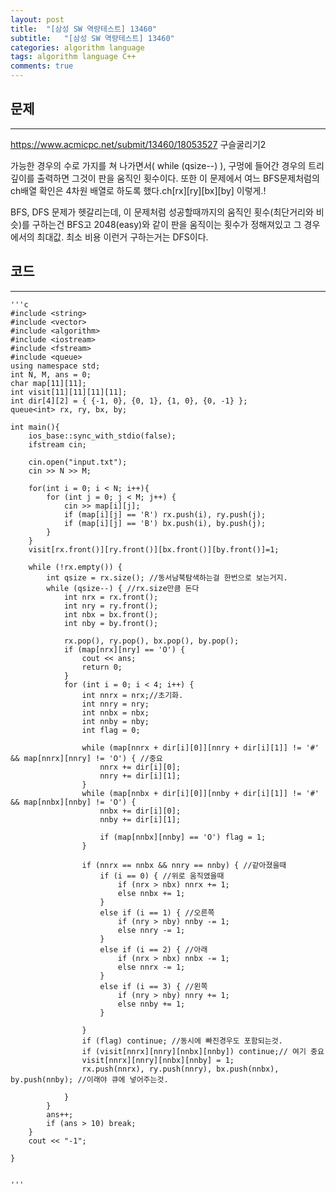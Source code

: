 ```yaml
---
layout: post
title:  "[삼성 SW 역량테스트] 13460"
subtitle:   "[삼성 SW 역량테스트] 13460"
categories: algorithm language 
tags: algorithm language C++
comments: true
---
```



## 문제 
---
<https://www.acmicpc.net/submit/13460/18053527>
구슬굴리기2 

가능한 경우의 수로 가지를 쳐 나가면서( while (qsize--) ), 구멍에 들어간 경우의 트리 깊이를 출력하면 그것이 판을 움직인 횟수이다.
또한 이 문제에서 여느 BFS문제처럼의 ch배열 확인은 4차원 배열로 하도록 했다.ch[rx][ry][bx][by] 이렇게.!

BFS, DFS 문제가 헷갈리는데, 이 문제처럼 성공할때까지의 움직인 횟수(최단거리와 비슷)를 구하는건 BFS고 2048(easy)와 같이 판을 움직이는 횟수가 정해져있고 그 경우에서의 최대값. 최소 비용 이런거 구하는거는 DFS이다.  

## 코드
---



    '''c
	#include <string>
	#include <vector>
	#include <algorithm>
	#include <iostream>
	#include <fstream>
	#include <queue>
	using namespace std;
	int N, M, ans = 0;
	char map[11][11];
	int visit[11][11][11][11];
	int dir[4][2] = { {-1, 0}, {0, 1}, {1, 0}, {0, -1} };
	queue<int> rx, ry, bx, by;
	
	int main(){
	    ios_base::sync_with_stdio(false);
	    ifstream cin;
	 
	    cin.open("input.txt");
	    cin >> N >> M;
	    
	    for(int i = 0; i < N; i++){
	        for (int j = 0; j < M; j++) {
	            cin >> map[i][j];
	            if (map[i][j] == 'R') rx.push(i), ry.push(j);
	            if (map[i][j] == 'B') bx.push(i), by.push(j);
	        }
	    }
	    visit[rx.front()][ry.front()][bx.front()][by.front()]=1;
	
	    while (!rx.empty()) {
	        int qsize = rx.size(); //동서남북탐색하는걸 한번으로 보는거지.
	        while (qsize--) { //rx.size만큼 돈다
	            int nrx = rx.front();
	            int nry = ry.front();
	            int nbx = bx.front();
	            int nby = by.front();
	
	            rx.pop(), ry.pop(), bx.pop(), by.pop();
	            if (map[nrx][nry] == 'O') {
	                cout << ans;
	                return 0;
	            }
	            for (int i = 0; i < 4; i++) {
	                int nnrx = nrx;//초기화. 
	                int nnry = nry;
	                int nnbx = nbx;
	                int nnby = nby;
	                int flag = 0;
	                
	                while (map[nnrx + dir[i][0]][nnry + dir[i][1]] != '#' && map[nnrx][nnry] != 'O') { //중요
	                    nnrx += dir[i][0];
	                    nnry += dir[i][1];
	                }
	                while (map[nnbx + dir[i][0]][nnby + dir[i][1]] != '#' && map[nnbx][nnby] != 'O') {
	                    nnbx += dir[i][0];
	                    nnby += dir[i][1];
	
	                    if (map[nnbx][nnby] == 'O') flag = 1;
	                }
	
	                if (nnrx == nnbx && nnry == nnby) { //같아졌을때 
	                    if (i == 0) { //위로 움직였을때
	                        if (nrx > nbx) nnrx += 1;
	                        else nnbx += 1;
	                    }
	                    else if (i == 1) { //오른쪽
	                        if (nry > nby) nnby -= 1;
	                        else nnry -= 1;
	                    }
	                    else if (i == 2) { //아래
	                        if (nrx > nbx) nnbx -= 1;
	                        else nnrx -= 1;
	                    }
	                    else if (i == 3) { //왼쪽
	                        if (nry > nby) nnry += 1;
	                        else nnby += 1;
	                    }
	               
	                }
	                if (flag) continue; //동시에 빠진경우도 포함되는것. 
	                if (visit[nnrx][nnry][nnbx][nnby]) continue;// 여기 중요
	                visit[nnrx][nnry][nnbx][nnby] = 1;
	                rx.push(nnrx), ry.push(nnry), bx.push(nnbx), by.push(nnby); //이래야 큐에 넣어주는것. 
	
	            }
	        }
	        ans++;
	        if (ans > 10) break;
	    }
	    cout << "-1";
	    
	}


    '''

